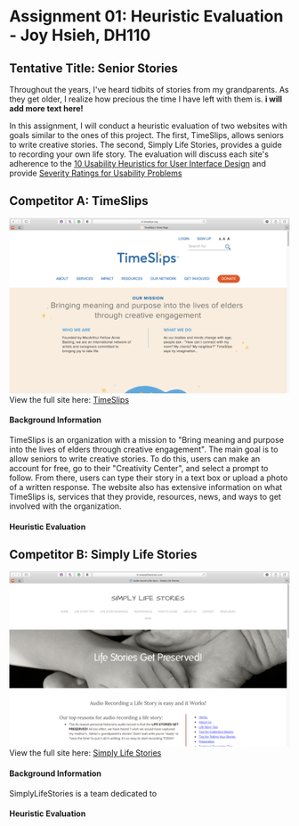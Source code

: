 # Assignment 01: Heuristic Evaluation - Joy Hsieh, DH110
## Tentative Title: Senior Stories
Throughout the years, I've heard tidbits of stories from my grandparents. As they get older, I realize how precious the time I have left with them is. **i will add more text here!**

In this assignment, I will conduct a heuristic evaluation of two websites with goals similar to the ones of this project. The first, TimeSlips, allows seniors to write creative stories. The second, Simply Life Stories, provides a guide to recording your own life story. The evaluation will discuss each site's adherence to the [10 Usability Heuristics for User Interface Design](https://www.nngroup.com/articles/ten-usability-heuristics/) and provide [Severity Ratings for Usability Problems](https://www.nngroup.com/articles/how-to-rate-the-severity-of-usability-problems/)

## Competitor A: TimeSlips
![TimeSlips homepage](timeslips-screenshot.png)
View the full site here: [TimeSlips](http://timeslips.org)
#### Background Information
TimeSlips is an organization with a mission to "Bring meaning and purpose into the lives of elders through creative engagement". The main goal is to allow seniors to write creative stories. To do this, users can make an account for free, go to their "Creativity Center", and select a prompt to follow. From there, users can type their story in a text box or upload a photo of a written response. The website also has extensive information on what TimeSlips is, services that they provide, resources, news, and ways to get involved with the organization.
#### Heuristic Evaluation

## Competitor B: Simply Life Stories
![SimplyLifeStories homepage](SimplyLifeStories-screenshot.png)
View the full site here: [Simply Life Stories](https://www.simplylifestories.com/life-story-recording.html)
#### Background Information
SimplyLifeStories is a team dedicated to 
#### Heuristic Evaluation
